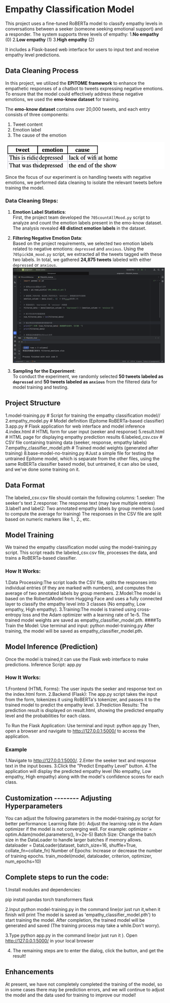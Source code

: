 # Empathy Classification Model 

This project uses a fine-tuned RoBERTa model to classify empathy levels in conversations between a seeker (someone seeking emotional support) and a responder. The system supports three levels of empathy: 
1.**No empathy** (0) 
2.**Low empathy** (1) 
3.**High empathy** (2) 

It includes a Flask-based web interface for users to input text and receive empathy level predictions.

## Data Cleaning Process

In this project, we utilized the **EPITOME framework** to enhance the empathetic responses of a chatbot to tweets expressing negative emotions. To ensure that the model could effectively address these negative emotions, we used the **emo-know dataset** for training.

The **emo-know dataset** contains over 20,000 tweets, and each entry consists of three components:
1. Tweet content
2. Emotion label
3. The cause of the emotion

![emo-know dataset](./images/emo-know_dataset.png)

Since the focus of our experiment is on handling tweets with negative emotions, we performed data cleaning to isolate the relevant tweets before training the model.

### Data Cleaning Steps:
1. **Emotion Label Statistics**:  
   First, the project team developed the `705countAllMood.py` script to analyze and count the emotion labels present in the emo-know dataset. The analysis revealed **48 distinct emotion labels** in the dataset.

2. **Filtering Negative Emotion Data**:  
   Based on the project requirements, we selected two emotion labels related to negative emotions: `depressed` and `anxious`. Using the `705pickDA_mood.py` script, we extracted all the tweets tagged with these two labels. In total, we gathered **24,875 tweets** labeled with either `depressed` or `anxious`.
![dataset with correct label](./images/correct_label_data.png)

3. **Sampling for the Experiment**:  
   To conduct the experiment, we randomly selected **50 tweets labeled as `depressed`** and **50 tweets labeled as `anxious`** from the filtered data for model training and testing.

## Project Structure

1.model-training.py # Script for training the empathy classification model//
2.empathy_model.py # Model definition (Epitome RoBERTa-based classifier)
3.app.py # Flask application for web interface and model inference
4.index.html # HTML form for user input (seeker and response)
5.result.html # HTML page for displaying empathy prediction results
6.labeled_csv.csv # CSV file containing training data (seeker, response, empathy labels)
7.empathy_classifier_model.pth # Trained model weights (generated after training)
8.base-model-no-training.py #Just a simple file for testing the untrained Epitome model, which is separate from the other files, using the same RoBERTa classifier based model, but untrained, it can also be used, and we've done some training on it.

## Data Format
The labeled_csv.csv file should contain the following columns:
1.seeker: The seeker's text
2.response: The response text (may have multiple entries)
3.label1 and label2: Two annotated empathy labels by group members (used to compute the average for training)
The responses in the CSV file are split based on numeric markers like 1., 2., etc.

##  Model Training
We trained the empathy classification model using the model-training.py script. This script reads the labeled_csv.csv file, processes the data, and trains a RoBERTa-based classifier.

### How It Works:
1.Data Processing:The script loads the CSV file, splits the responses into individual entries (if they are marked with numbers), and computes the average of two annotated labels by group members.
2.Model:The model is based on the RobertaModel from Hugging Face and uses a fully connected layer to classify the empathy level into 3 classes (No empathy, Low empathy, High empathy).
3.Training:The model is trained using cross-entropy loss and the Adam optimizer with a learning rate of 1e-5.
The trained model weights are saved as empathy_classifier_model.pth.
####To Train the Model:
Use terminal and input: python model-training.py
After training, the model will be saved as empathy_classifier_model.pth.

## Model Inference (Prediction)
Once the model is trained,it can use the Flask web interface to make predictions.
Inference Script: app.py

### How It Works:
1.Frontend (HTML Forms):
The user inputs the seeker and response text on the index.html form.
2.Backend (Flask):
The app.py script takes the input from the form, tokenizes it using RoBERTa's tokenizer, and passes it to the trained model to predict the empathy level.
3.Prediction Results:
The prediction result is displayed on result.html, showing the predicted empathy level and the probabilities for each class.

To Run the Flask Application:
Use terminal and input: python app.py
Then, open a browser and navigate to http://127.0.0.1:5000/ to access the application.

### Example
1.Navigate to http://127.0.0.1:5000/.
2.Enter the seeker text and response text in the input boxes.
3.Click the "Predict Empathy Level" button.
4.The application will display the predicted empathy level (No empathy, Low empathy, High empathy) along with the model's confidence scores for each class.

## Customization -------- Adjusting Hyperparameters
You can adjust the following parameters in the model-training.py script for better performance:
Learning Rate (lr): Adjust the learning rate in the Adam optimizer if the model is not converging well. For example:
optimizer = optim.Adam(model.parameters(), lr=2e-5)
Batch Size: Change the batch size in the DataLoader to handle larger batches if memory allows.
dataloader = DataLoader(dataset, batch_size=16, shuffle=True, collate_fn=collate_fn)
Number of Epochs: Increase or decrease the number of training epochs.
train_model(model, dataloader, criterion, optimizer, num_epochs=10)

## Complete steps to run the code:

1.Install modules and dependencies:

pip install pandas torch transformers flask

2.Input python model-training.py in the command line(or just run it,when it finish will print The model is saved as 'empathy_classifier_model.pth')  to start training the model. After completion, the trained model will be generated and saved (The training process may take a while.Don't worry).

3.Type python app.py in the command line(or just run it ). Open http://127.0.0.1:5000/ in your local browser

4. The remaining steps are to enter the dialog, click the button, and get the result!
   
## Enhancements
At present, we have not completely completed the training of the model, so in some cases there may be prediction errors, and we will continue to adjust the model and the data used for training to improve our model!


